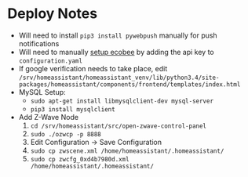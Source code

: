 # Deploy Notes

* Will need to install `pip3 install pywebpush` manually for push notifications
* Will need to manually [setup ecobee](https://home-assistant.io/components/ecobee/) by adding the api key to `configuration.yaml`
* If google verification needs to take place, edit `/srv/homeassistant/homeassistant_venv/lib/python3.4/site-packages/homeassistant/components/frontend/templates/index.html`
* MySQL Setup:
  * `sudo apt-get install libmysqlclient-dev mysql-server`
  * `pip3 install mysqlclient`
* Add Z-Wave Node
  1. `cd /srv/homeassistant/src/open-zwave-control-panel`
  2. `sudo ./ozwcp -p 8888`
  3. Edit Configuration -> Save Configuration
  4. `sudo cp zwscene.xml /home/homeassistant/.homeassistant/`
  5. `sudo cp zwcfg_0xd4b7980d.xml /home/homeassistant/.homeassistant/`
